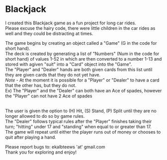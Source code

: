 # Blackjack
I created this Blackjack game as a fun project for long car rides. <br/>
Please excuse the hairy code, there were little children in the car rides as well and they could be distracting at times. <br/>

The game begins by creating an object called a "Game" (G in the code for short hand). <br/>
The deck is created by generating a list of "Numbers" (Num in the code for short hand) of values 1-52 in which are then converted to a number 1-13 and stored with agiven "suit" into a "Card" object into the "Game".<br/>
The "Player" and "Dealer" hands are both given cards from this list until they are given cards that they do not yet have. <br/>
  *Note* - At the moment it is possible for a "Player" or "Dealer" to have a card that the other has, but they do not.<br/>
  Ex) The "Player" and the "Dealer" can both have an Ace of spades, however the "Player" can not have 2 Ace of spades<br/><br/>
  
The user is given the option to (H) Hit, (S) Stand, (P) Split until they are no longer allowed to do so by game rules. <br/>
The "Dealer" follows typical rules after the "Player" finishes taking their turn; "hitting" under 17 and "standing" when equal to or greater than 17. <br/>
The game will repeat until either the player runs out of money or chooses to quit after playing a hand.

Please report bugs to: ekalbteews 'at' gmail.com <br/>
Thank you for exploring and enjoy!
